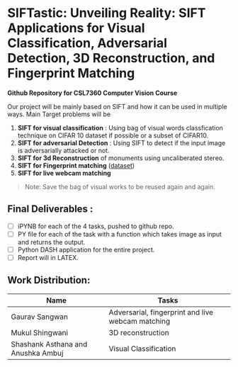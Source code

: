 # SIFTastic: Unveiling Reality: SIFT Applications for Visual Classification, Adversarial Detection, 3D Reconstruction, and Fingerprint Matching

**Github Repository for CSL7360 Computer Vision Course**

Our project will be mainly based on SIFT and how it can be used in multiple ways. Main Target problems will be 
1.  **SIFT for visual classification** : Using bag of visual words classfication technique on CIFAR 10 dataset if possible or a subset of CIFAR10. 
2. **SIFT for adversarial Detection** : Using SIFT to detect if the input image is adversarially attacked or not. 
3. **SIFT for 3d Reconstruction** of monuments using uncaliberated stereo. 
4. **SIFT for Fingerprint matching** ([dataset](https://www.kaggle.com/datasets/ruizgara/socofing)) 
5. **SIFT for live webcam matching** 

> Note: Save the bag of visual works to be reused again and again.

## Final Deliverables : 
- [ ] iPYNB for each of the 4 tasks, pushed to github repo.
- [ ] PY file for each of the task with a function which takes image as input and returns the output.
- [ ] Python  DASH application for the entire project.
- [ ] Report will in LATEX.

## Work Distribution: 

| Name | Tasks | 
| --- | --- | 
| Gaurav Sangwan | Adversarial, fingerprint and live webcam matching | 
| Mukul Shingwani | 3D reconstruction |
| Shashank Asthana and Anushka Ambuj | Visual Classification |
